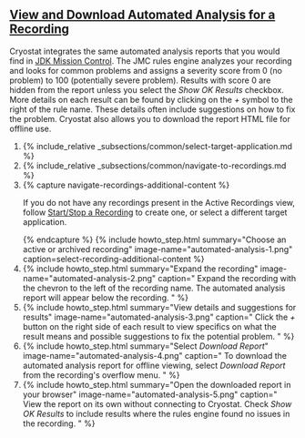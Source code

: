 ## [View and Download Automated Analysis for a Recording](#automated-analysis)
Cryostat integrates the same automated analysis reports that you would
find in [JDK Mission Control](https://github.com/openjdk/jmc). The
JMC rules engine analyzes your recording and looks for common problems
and assigns a severity score from 0 (no problem) to 100 (potentially
severe problem). Results with score 0 are hidden from the report unless
you select the _Show OK Results_ checkbox. More details on each
result can be found by clicking on the _+_ symbol to the right of
the rule name. These details often include suggestions on how to fix
the problem. Cryostat also allows you to download the report HTML file
for offline use.

<ol>
  <li>
    {% include_relative _subsections/common/select-target-application.md %}
  </li>
  <li>
    {% include_relative _subsections/common/navigate-to-recordings.md %}
  </li>
  <li>
    {% capture navigate-recordings-additional-content %}
      <p>
        If you do not have any recordings present in the Active Recordings
        view, follow
        <a href="{{ page.url }}#startstop-a-recording">Start/Stop a Recording</a>
        to create one, or select a different target application.
      </p>
    {% endcapture %}
    {% include howto_step.html
      summary="Choose an active or archived recording"
      image-name="automated-analysis-1.png"
      caption=select-recording-additional-content
    %}
  </li>
  <li>
    {% include howto_step.html
      summary="Expand the recording"
      image-name="automated-analysis-2.png"
      caption="
        Expand the recording with the chevron to the left of the recording
        name. The automated analysis report will appear below the recording.
      "
    %}
  </li>
  <li>
    {% include howto_step.html
      summary="View details and suggestions for results"
      image-name="automated-analysis-3.png"
      caption="
        Click the <i>+</i> button on the right side of each result to view
        specifics on what the result means and possible suggestions to fix
        the potential problem.
      "
    %}
  </li>
  <li>
    {% include howto_step.html
      summary="Select <i>Download Report</i>"
      image-name="automated-analysis-4.png"
      caption="
        To download the automated analysis report for offline viewing,
        select <i>Download Report</i> from the recording's overflow
        menu.
      "
    %}
  </li>
  <li>
    {% include howto_step.html
      summary="Open the downloaded report in your browser"
      image-name="automated-analysis-5.png"
      caption="
        View the report on its own without connecting to Cryostat.
        Check <i>Show OK Results</i> to include results where the rules
        engine found no issues in the recording.
      "
    %}
  </li>
</ol>
